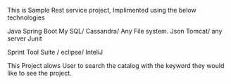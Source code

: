 This is Sample Rest service project, Implimented using the below technologies

Java
Spring Boot
My SQL/ Cassandra/ Any File system.
Json
Tomcat/ any server
Junit

Sprint Tool Suite / eclipse/ InteliJ

This Project alows User to search the catalog with the keyword they would like to see the project.
